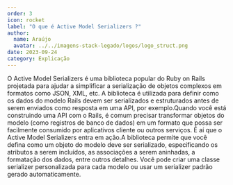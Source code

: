```yaml
---
order: 3
icon: rocket
label: "O que é Active Model Serializers ?"
author:
  name: Araújo
  avatar: ../../imagens-stack-legado/logos/logo_struct.png
date: 2023-09-24
category: Explicação
---
```


O Active Model Serializers é uma biblioteca popular do Ruby on Rails projetada para ajudar a simplificar a serialização de objetos complexos em formatos como JSON, XML, etc. A biblioteca é utilizada para definir como os dados do modelo Rails devem ser serializados e estruturados antes de serem enviados como resposta em uma API, por exemplo.Quando você está construindo uma API com o Rails, é comum precisar transformar objetos do modelo (como registros de banco de dados) em um formato que possa ser facilmente consumido por aplicativos cliente ou outros serviços. É aí que o Active Model Serializers entra em ação.A biblioteca permite que você defina como um objeto do modelo deve ser serializado, especificando os atributos a serem incluídos, as associações a serem aninhadas, a formatação dos dados, entre outros detalhes. Você pode criar uma classe serializer personalizada para cada modelo ou usar um serializer padrão gerado automaticamente.